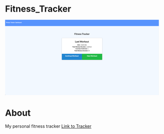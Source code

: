 # Fitness_Tracker
![ss](./public/ss.png)
# About
My personal fitness tracker
[Link to Tracker](https://fitness-tracker-deadstock.herokuapp.com/)
